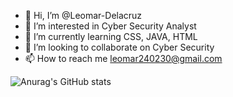 - 👋 Hi, I’m @Leomar-Delacruz
- 👀 I’m interested in Cyber Security Analyst
- 🌱 I’m currently learning CSS, JAVA, HTML
- 💞️ I’m looking to collaborate on Cyber Security 
- 📫 How to reach me leomar240230@gmail.com

![Anurag's GitHub stats](https://github-readme-stats.vercel.app/api?username=Leomar-Delacruz&show_icons=true&theme=radical)

<!---
Leomar-Delacruz/Leomar-Delacruz is a ✨ special ✨ repository because its `README.md` (this file) appears on your GitHub profile.
You can click the Preview link to take a look at your changes.
--->
